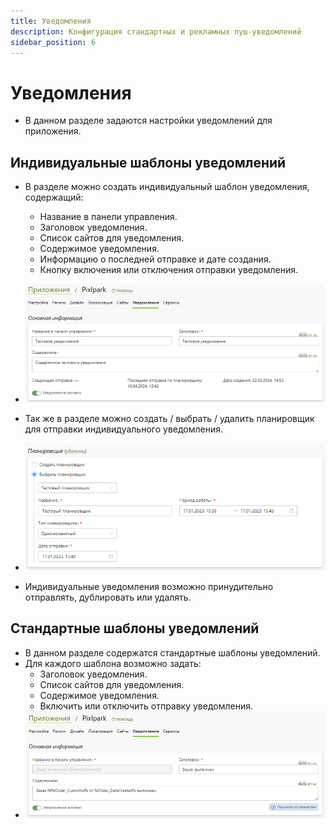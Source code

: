 ```yaml
---
title: Уведомления
description: Конфигурация стандартных и рекламных пуш-уведомлений
sidebar_position: 6
---
```


# Уведомления
* В данном разделе задаются настройки уведомлений для приложения.

## Индивидуальные шаблоны уведомлений
* В разделе можно создать индивидуальный шаблон уведомления, содержащий:
    + Название в панели управления.
    + Заголовок уведомления.
    + Список сайтов для уведомления.
    + Содержимое уведомления.
    + Информацию о последней отправке и дате создания.
    + Кнопку включения или отключения отправки уведомления.
* ![](../_media/app/notification_01.png)
* Так же в разделе можно создать / выбрать / удалить планировщик для отправки индивидуального уведомления.
* ![](../_media/app/notification_02.png)

* Индивидуальные уведомления возможно принудительно отправлять, дублировать или удалять.

## Стандартные шаблоны уведомлений
* В данном разделе содержатся стандартные шаблоны уведомлений.
* Для каждого шаблона возможно задать:
    + Заголовок уведомления.
    + Список сайтов для уведомления.
    + Содержимое уведомления.
    + Включить или отключить отправку уведомления.  
* ![](../_media/app/notification_03.png)